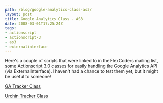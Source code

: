 ```yaml
---
path: /blog/google-analytics-class-as3/
layout: post
title: Google Analytics Class - AS3
date: 2008-03-01T17:25:24Z
tags:
- actionscript
- actionscript-3
- as3
- externalinterface
---
```


Here's a couple of scripts that were linked to in the FlexCoders mailing list, some Actionscript 3.0 classes for easily handling  the Google Analytics API (via ExternalInterface).  I haven't had a chance to test them yet, but it might be useful to someone!

<a title="Open link in a new window" href="http://underground-bunker.com/transfer/gaTracker.as" target="_blank">GA Tracker Class</a>

<a title="Open link in a new window" href="http://underground-bunker.com/transfer/urchinTracker.as" target="_blank">Urchin Tracker Class</a>